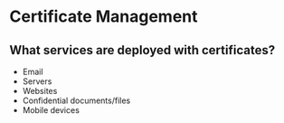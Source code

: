 # Certificate Management

## What services are deployed with certificates?

* Email
* Servers
* Websites
* Confidential documents/files
* Mobile devices
